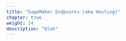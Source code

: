```yaml
---
title: "SageMaker Endpoints (aka Hosting)"
chapter: true
weight: 24
description: "blah"
---
```







